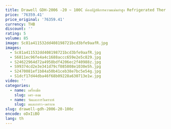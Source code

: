 ```yaml
---
title: Drawell GDH-2006 -20 ~ 100C ห้องปฏิบัติการความแม่นยําสูง Refrigerated Thermostat Water Bath Digital Water Bath
price: '76359.41'
price_original: '76359.41'
currency: THB
discount: ''
rating: 5
volume: 85
image: Sc81a411532dd408198721bcd3bfe9aafR.jpg
images:
  - Sc81a411532dd408198721bcd3bfe9aafR.jpg
  - S6811ec96fe4a4c1688accc659e2e5c829.jpg
  - S24622964d72a4958bdf4206ec2f40988z.jpg
  - S99374cd2e3e341d79cf085808e1030e5h.jpg
  - S2470081ef1b84a50b41ceb38e7bc5e54g.jpg
  - S1dcf17d44dba46f68b09228a630713e1w.jpg
video: ''
categories:
  - name: เครื่องมือ
    slug: เคร-องม
  - name: วัดและการวิเคราะห์
    slug: ดและการว-เคราะห
slug: drawell-gdh-2006-20-100c
encode: oDxIiBO
lang: th
---
```

  